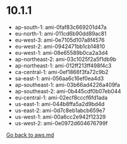
 # 10.1.1
- ap-south-1: ami-0faf83c669201d47a
- eu-north-1: ami-011cd6b90dd89ac81
- eu-west-3: ami-0e7105d107a8f4576
- eu-west-2: ami-0942471bb1cb14810
- eu-west-1: ami-08e65589b0ca2a3d4
- ap-northeast-2: ami-03c1025f2a5f1db9b
- ap-northeast-1: ami-012ff213ff498f4c3
- ca-central-1: ami-0ef1866f3fa72c9b2
- sa-east-1: ami-056aa6c16ef0ea4d3
- ap-southeast-1: ami-03b66ad4226a409fa
- ap-southeast-2: ami-0b445cdf0b07eb044
- eu-central-1: ami-02ecf8cccf6fd1ada
- us-east-1: ami-044b8ffa5a2d9bd4d
- us-east-2: ami-0d7c8eb1abcb659e7
- us-west-1: ami-00a6cc2e942f12329
- us-west-2: ami-0e0972d604676799f

[Go back to aws.md](../../aws.md) 
